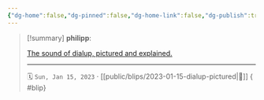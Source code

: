 ```yaml
---
{"dg-home":false,"dg-pinned":false,"dg-home-link":false,"dg-publish":true,"type":"blip","created-date":"2023-01-15T00:00:00","disabled rules":["yaml-title","yaml-title-alias","file-name-heading"],"title":"philipp @ 2023-01-15","dg-permalink":"2023/01/15/dialup-pictured/","updated-date":"2025-04-30T22:27:37","dg-path":"blips/2023-01-15-dialup-pictured.md","permalink":"/2023/01/15/dialup-pictured/","dgPassFrontmatter":true}
---
```


> [!summary] **philipp**:
>
> [The sound of dialup, pictured and explained.](https://www.windytan.com/2012/11/the-sound-of-dialup-pictured.html)
> - - -
>
> 🗓️ `Sun, Jan 15, 2023` · [[public/blips/2023-01-15-dialup-pictured\|🔗]]
{ #blip}

